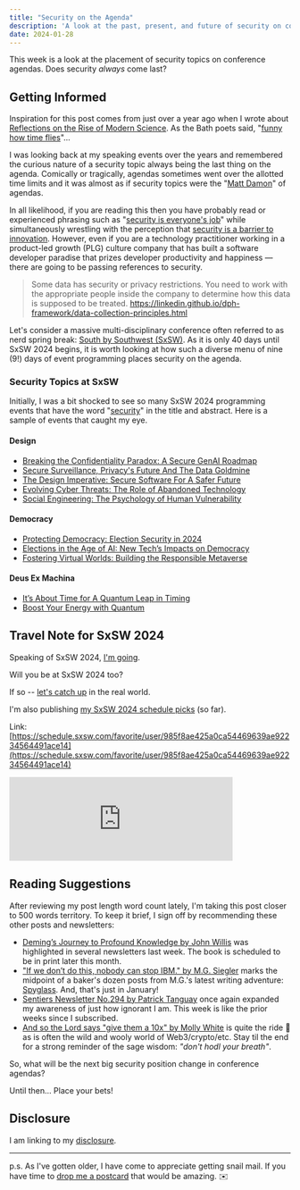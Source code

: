 ```yaml
---
title: "Security on the Agenda"
description: 'A look at the past, present, and future of security on conference agendas'
date: 2024-01-28
---
```


This week is a look at the placement of security topics on conference agendas. Does security *always* come last?

## Getting Informed

Inspiration for this post comes from just over a year ago when I wrote about [Reflections on the Rise of Modern Science](https://fudge.org/archive/reflections-on-the-rise-of-modern-science/). As the Bath poets said, "[funny how time flies](https://www.youtube.com/watch?v=CsHiG-43Fzg)"...

I was looking back at my speaking events over the years and remembered the curious nature of a security topic always being the last thing on the agenda. Comically or tragically, agendas sometimes went over the allotted time limits and it was almost as if security topics were the "[Matt Damon](https://en.wikipedia.org/wiki/Damon-Kimmel_Feud)" of agendas.

In all likelihood, if you are reading this then you have probably read or experienced phrasing such as "[security is everyone's job](https://www.technologyreview.com/2021/11/22/1040358/security-is-everyones-job-in-the-workplace/)" while simultaneously wrestling with the perception that [security is a barrier to innovation](https://hbr.org/2019/01/the-era-of-move-fast-and-break-things-is-over). However, even if you are a technology practitioner working in a product-led growth (PLG) culture company that has built a software developer paradise that prizes developer productivity and happiness — there are going to be passing references to security.

> Some data has security or privacy restrictions. You need to work with the appropriate people inside the company to determine how this data is supposed to be treated.
https://linkedin.github.io/dph-framework/data-collection-principles.html

Let's consider a massive multi-disciplinary conference often referred to as nerd spring break: [South by Southwest (SxSW)](https://sxsw.com). As it is only 40 days until SxSW 2024 begins, it is worth looking at how such a diverse menu of nine (9!) days of event programming places security on the agenda.

### Security Topics at SxSW

Initially, I was a bit shocked to see so many SxSW 2024 programming events that have the word "[security](https://schedule.sxsw.com/2024/search/event?filters=&q=security)" in the title and abstract. Here is a sample of events that caught my eye.

#### Design

- [Breaking the Confidentiality Paradox: A Secure GenAI Roadmap](https://schedule.sxsw.com/2024/events/PP136879)
- [Secure Surveillance, Privacy's Future And The Data Goldmine](https://schedule.sxsw.com/2024/events/PP141574)
- [The Design Imperative: Secure Software For A Safer Future](https://schedule.sxsw.com/2024/events/PP136036)
- [Evolving Cyber Threats: The Role of Abandoned Technology](https://schedule.sxsw.com/2024/events/PP133835)
- [Social Engineering: The Psychology of Human Vulnerability](https://schedule.sxsw.com/2024/events/PP144792)

#### Democracy

- [Protecting Democracy: Election Security in 2024](https://schedule.sxsw.com/2024/events/PP144396)
- [Elections in the Age of AI: New Tech’s Impacts on Democracy](https://schedule.sxsw.com/2024/events/PP135308)
- [Fostering Virtual Worlds: Building the Responsible Metaverse](https://schedule.sxsw.com/2024/events/PP139616)

#### Deus Ex Machina

- [It’s About Time for A Quantum Leap in Timing](https://schedule.sxsw.com/2024/events/PP132360)
- [Boost Your Energy with Quantum](https://schedule.sxsw.com/2024/events/PP137757)

## Travel Note for SxSW 2024

Speaking of SxSW 2024, [I'm going](/archive/south-by-southwest-bound-and-down/).

Will you be at SxSW 2024 too?

If so -- [let's catch up](https://jaycuthrell.com/contact) in the real world.

I'm also publishing [my SxSW 2024 schedule picks](https://schedule.sxsw.com/favorite/user/985f8ae425a0ca54469639ae92234564491ace14) (so far).

Link: [https://schedule.sxsw.com/favorite/user/985f8ae425a0ca54469639ae92234564491ace14](https://schedule.sxsw.com/favorite/user/985f8ae425a0ca54469639ae92234564491ace14)

<iframe src="https://cuthrell.com/@jay/111774189599544610/embed" class="mastodon-embed" style="max-width: 100%; border: 0" width="400" allowfullscreen="allowfullscreen"></iframe><script src="https://cuthrell.com/embed.js" async="async"></script>

## Reading Suggestions

After reviewing my post length word count lately, I'm taking this post closer to 500 words territory. To keep it brief, I sign off by recommending these other posts and newsletters:

- [Deming’s Journey to Profound Knowledge by John Willis](https://itrevolution.com/articles/out-of-the-cyber-crisis-deming-in-the-world-of-cybersecurity/) was highlighted in several newsletters last week. The book is scheduled to be in print later this month.
- ["If we don’t do this, nobody can stop IBM." by M.G. Siegler](https://spyglass.org/aboard-the-pirate-ship/) marks the midpoint of a baker's dozen posts from M.G.'s latest writing adventure: [Spyglass](https://spyglass.org/is-there-a-ghost-in-my-house/). And, that's just in January!
- [Sentiers Newsletter No.294 by Patrick Tanguay](https://sentiers.media/alternate-history-human-potential+tyranny-of-the-algorithm+coming-storm-no-294/) once again expanded my awareness of just how ignorant I am. This week is like the prior weeks since I subscribed.
- [And so the Lord says "give them a 10x" by Molly White](https://citationneeded.news/issue-49/) is quite the ride 🤣 as is often the wild and wooly world of Web3/crypto/etc. Stay til the end for a strong reminder of the sage wisdom: *"don't hodl your breath"*.

So, what will be the next big security position change in conference agendas?

Until then… Place your bets!

## Disclosure

I am linking to my [disclosure](https://jaycuthrell.com/disclosure/).

***

p.s. As I've gotten older, I have come to appreciate getting snail mail. If you have time to [drop me a postcard](https://jaycuthrell.com/contact) that would be amazing. ✉️